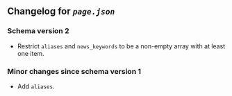 ## Changelog for *`page.json`*

### Schema version 2

* Restrict `aliases` and `news_keywords` to be a non-empty array with at least one item.

### Minor changes since schema version 1

* Add `aliases`.
